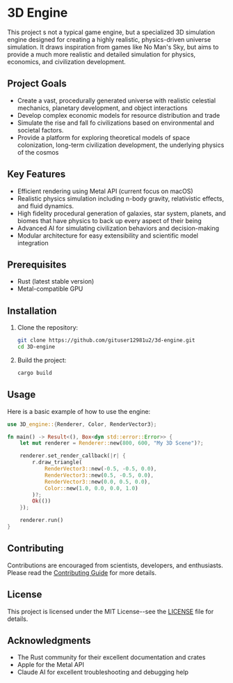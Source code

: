 # 3D Engine

This project s not a typical game engine, but a specialized 3D simulation engine designed for creating a highly realistic, physics-driven universe simulation. It draws inspiration from games like No Man's Sky, but aims to provide a much more realistic and detailed simulation for physics, economics, and civilization development.

## Project Goals

- Create a vast, procedurally generated universe with realistic celestial mechanics, planetary development, and object interactions
- Develop complex economic models for resource distribution and trade
- Simulate the rise and fall fo civilizations based on environmental and societal factors.
- Provide a platform for exploring theoretical models of space colonization, long-term civilization development, the underlying physics of the cosmos

## Key Features

- Efficient rendering using Metal API (current focus on macOS)
- Realistic physics simulation including n-body gravity, relativistic effects, and fluid dynamics.
- High fidelity procedural generation of galaxies, star system, planets, and biomes that have physics to back up every aspect of their being
- Advanced AI for simulating civilization behaviors and decision-making
- Modular architecture for easy extensibility and scientific model integration

## Prerequisites

- Rust (latest stable version)
- Metal-compatible GPU

## Installation

1. Clone the repository:

    ```bash
    git clone https://github.com/gituser12981u2/3d-engine.git
    cd 3D-engine
    ```

2. Build the project:

    ```bash
    cargo build
    ```

## Usage

Here is a basic example of how to use the engine:

```rust
use 3D_engine::{Renderer, Color, RenderVector3};

fn main() -> Result<(), Box<dyn std::error::Error>> {
    let mut renderer = Renderer::new(800, 600, "My 3D Scene")?;

    renderer.set_render_callback(|r| {
        r.draw_triangle(
            RenderVector3::new(-0.5, -0.5, 0.0),
            RenderVector3::new(0.5, -0.5, 0.0),
            RenderVector3::new(0.0, 0.5, 0.0),
            Color::new(1.0, 0.0, 0.0, 1.0)
        )?;
        Ok(())
    });

    renderer.run()
}
```

## Contributing

Contributions are encouraged from scientists, developers, and enthusiasts. Please read the [Contributing Guide](CONTRIBUTING.md) for more details.

## License

This project is licensed under the MIT License--see the [LICENSE](LICENSE) file for details.

## Acknowledgments

- The Rust community for their excellent documentation and crates
- Apple for the Metal API
- Claude AI for excellent troubleshooting and debugging help
